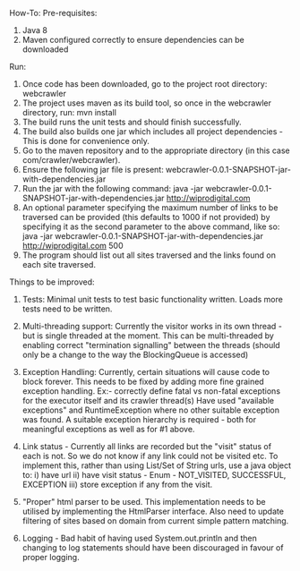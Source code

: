 How-To:
Pre-requisites:
1. Java 8
2. Maven configured correctly to ensure dependencies can be downloaded

Run:
1. Once code has been downloaded, go to the project root directory: webcrawler
2. The project uses maven as its build tool, so once in the webcrawler directory, run: mvn install
3. The build runs the unit tests and should finish successfully.
4. The build also builds one jar which includes all project dependencies - This is done for convenience only.
5. Go to the maven repository and to the appropriate directory (in this case com/crawler/webcrawler).
6. Ensure the following jar file is present: webcrawler-0.0.1-SNAPSHOT-jar-with-dependencies.jar
7. Run the jar with the following command:
java -jar webcrawler-0.0.1-SNAPSHOT-jar-with-dependencies.jar http://wiprodigital.com
8. An optional parameter specifying the maximum number of links to be traversed can be provided
(this defaults to 1000 if not provided) by specifying it as the second parameter to the above command, like so:
java -jar webcrawler-0.0.1-SNAPSHOT-jar-with-dependencies.jar http://wiprodigital.com 500
9. The program should list out all sites traversed and the links found on each site traversed.

Things to be improved:
1. Tests: Minimal unit tests to test basic functionality written. Loads more tests need to be written.

2. Multi-threading support:
  Currently the visitor works in its own thread - but is single threaded at the moment.
  This can be multi-threaded by enabling correct "termination signalling" between the threads 
(should only be a change to the way the BlockingQueue is accessed)

3. Exception Handling:
  Currently, certain situations will cause code to block forever. This needs to be fixed by adding more fine grained
exception handling. Ex:- correctly define fatal vs non-fatal exceptions for the executor itself and its crawler thread(s)
Have used "available exceptions" and RuntimeException where no other suitable exception was found. 
A suitable exception hierarchy is required - both for meaningful exceptions as well as for #1 above.

4. Link status - Currently all links are recorded but the "visit" status of each is not.
So we do not know if any link could not be visited etc.
To implement this, rather than using List/Set of String urls, use a java object to:
  i)   have url
  ii)  have visit status - Enum - NOT_VISITED, SUCCESSFUL, EXCEPTION
  iii) store exception if any from the visit.

5. "Proper" html parser to be used. This implementation needs to be utilised by implementing the HtmlParser interface.
Also need to update filtering of sites based on domain from current simple pattern matching.

6. Logging - Bad habit of having used System.out.println and then changing to log statements 
should have been discouraged in favour of proper logging.